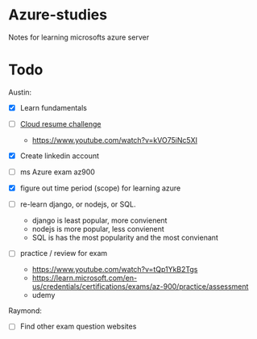 # Azure-studies
Notes for learning microsofts azure server

# Todo

Austin: 

- [x] Learn fundamentals

- [ ] [Cloud resume challenge](https://cloudresumechallenge.dev/docs/the-challenge/)
    * https://www.youtube.com/watch?v=kVO75iNc5XI

- [x] Create linkedin account

- [ ] ms Azure exam az900

- [x] figure out time period (scope) for learning azure

- [ ] re-learn django, or nodejs, or SQL.
    * django is least popular, more convienent
    * nodejs is more popular, less convienent
    * SQL is has the most popularity and the most convienant

- [ ] practice / review for exam
    * https://www.youtube.com/watch?v=tQp1YkB2Tgs
    * https://learn.microsoft.com/en-us/credentials/certifications/exams/az-900/practice/assessment
    * udemy

Raymond:

- [ ] Find other exam question websites

